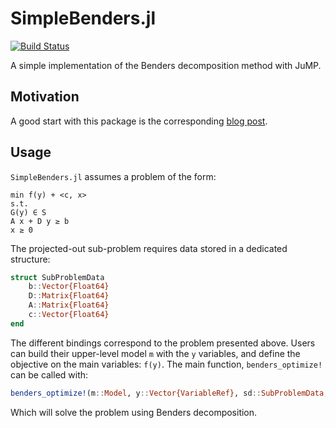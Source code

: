 # SimpleBenders.jl

[![Build Status](https://travis-ci.org/matbesancon/SimpleBenders.jl.svg?branch=master)](https://travis-ci.org/matbesancon/SimpleBenders.jl)

A simple implementation of the Benders decomposition method with JuMP.

## Motivation

A good start with this package is the corresponding [blog post](https://matbesancon.github.io/post/2019-05-08-simple-benders/).

## Usage

`SimpleBenders.jl` assumes a problem of the form:

```
min f(y) + <c, x>
s.t.
G(y) ∈ S
A x + D y ≥ b
x ≥ 0
```

The projected-out sub-problem requires data stored in a dedicated structure:

```julia
struct SubProblemData
    b::Vector{Float64}
    D::Matrix{Float64}
    A::Matrix{Float64}
    c::Vector{Float64}
end
```

The different bindings correspond to the problem presented above.
Users can build their upper-level model `m` with the `y` variables, and define
the objective on the main variables: `f(y)`. The main function, `benders_optimize!`
can be called with:

```julia
benders_optimize!(m::Model, y::Vector{VariableRef}, sd::SubProblemData, sp_optimizer, f)
```

Which will solve the problem using Benders decomposition.
